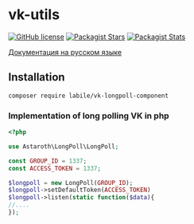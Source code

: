 # vk-utils

[![GitHub license](https://img.shields.io/badge/license-BSD-green.svg)](https://github.com/labi-le/vk-longpoll-component/blob/main/LICENSE)
[![Packagist Stars](https://img.shields.io/packagist/stars/labile/vk-longpoll-component)](https://packagist.org/packages/labile/vk-longpoll-component/stats)
[![Packagist Stats](https://img.shields.io/packagist/dt/labile/vk-longpoll-component)](https://packagist.org/packages/labile/vk-longpoll-component/stats)

[Документация на русском языке](https://github.com/labi-le/vk-longpoll-component/blob/main/README_RU.md)

## Installation

`composer require labile/vk-longpoll-component`

### Implementation of long polling VK in php

```php
<?php

use Astaroth\LongPoll\LongPoll;

const GROUP_ID = 1337;
const ACCESS_TOKEN = 1337;

$longpoll = new LongPoll(GROUP_ID);
$longpoll->setDefaultToken(ACCESS_TOKEN)
$longpoll->listen(static function($data){
//....
});

```

